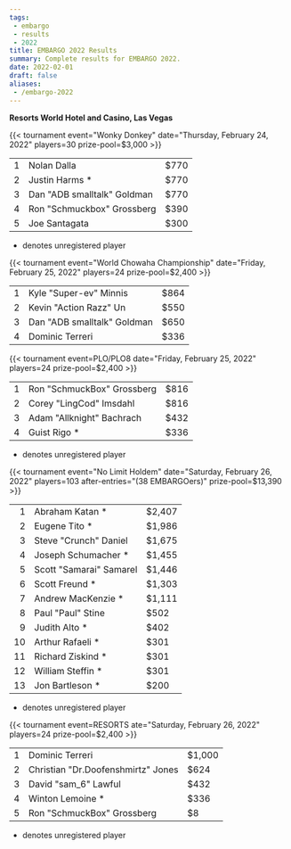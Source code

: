 ```yaml
---
tags:
 - embargo
 - results
 - 2022
title: EMBARGO 2022 Results
summary: Complete results for EMBARGO 2022.
date: 2022-02-01
draft: false
aliases:
 - /embargo-2022
---
```


**Resorts World Hotel and Casino, Las Vegas**
 
{{< tournament
    event="Wonky Donkey"
    date="Thursday, February 24, 2022"
    players=30
    prize-pool=$3,000 >}}

|   |                                       |      |
|--:|---------------------------------------|------|
| 1 | Nolan Dalla                           | $770 |
| 2 | Justin Harms *                        | $770 |
| 3 | Dan &quot;ADB smalltalk&quot; Goldman | $770 |
| 4 | Ron &quot;Schmuckbox&quot; Grossberg  | $390 |
| 5 | Joe Santagata                         | $300 |

* denotes unregistered player

{{< tournament
    event="World Chowaha Championship"
    date="Friday, February 25, 2022"
    players=24 
    prize-pool=$2,400 >}}

|  | | |
|--:|---|---|
|1| Kyle &quot;Super-ev&quot; Minnis | $864 |
|2| Kevin &quot;Action Razz&quot; Un | $550 |
|3| Dan &quot;ADB smalltalk&quot; Goldman | $650 |
|4| Dominic Terreri | $336

{{< tournament
    event=PLO/PLO8
    date="Friday, February 25, 2022"
    players=24
    prize-pool=$2,400 >}}

|   |                                      |      |
|--:|--------------------------------------|------|
| 1 | Ron &quot;SchmuckBox&quot; Grossberg | $816 |
| 2 | Corey &quot;LingCod&quot; Imsdahl    | $816 |
| 3 | Adam &quot;Allknight&quot; Bachrach  | $432 |
| 4 | Guist Rigo *                         | $336 |

* denotes unregistered player

{{< tournament
    event="No Limit Holdem"
    date="Saturday, February 26, 2022"
    players=103
    after-entries="(38 EMBARGOers)"
    prize-pool=$13,390 >}}

|    |                                   |        |
|---:|-----------------------------------|--------|
|  1 | Abraham Katan *                   | $2,407 |
|  2 | Eugene Tito *                     | $1,986 |
|  3 | Steve &quot;Crunch&quot; Daniel   | $1,675 |
|  4 | Joseph Schumacher *               | $1,455 |
|  5 | Scott &quot;Samarai&quot; Samarel | $1,446 |
|  6 | Scott Freund *                    | $1,303 |
|  7 | Andrew MacKenzie *                | $1,111 |
|  8 | Paul &quot;Paul&quot; Stine       | $502   |
|  9 | Judith Alto *                     | $402   |
| 10 | Arthur Rafaeli *                  | $301   |
| 11 | Richard Ziskind *                 | $301   |
| 12 | William Steffin *                 | $301   |
| 13 | Jon Bartleson *                   | $200   |

* denotes unregistered player

{{< tournament 
    event=RESORTS
    ate="Saturday, February 26, 2022"
    players=24
    prize-pool=$2,400 >}}

|   |                                              |        |
|--:|----------------------------------------------|--------|
| 1 | Dominic Terreri                              | $1,000 |
| 2 | Christian &quot;Dr.Doofenshmirtz&quot; Jones | $624   |
| 3 | David &quot;sam_6&quot; Lawful               | $432   |
| 4 | Winton Lemoine *                             | $336   |
| 5 | Ron &quot;SchmuckBox&quot; Grossberg         | $8     |

* denotes unregistered player
 
